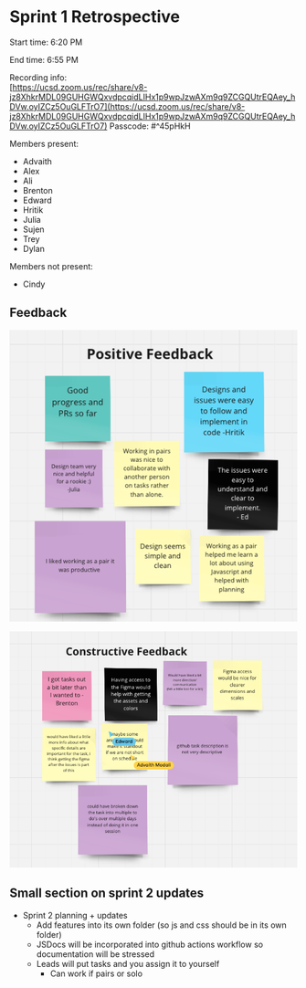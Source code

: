 # Sprint 1 Retrospective


Start time: 6:20 PM

End time: 6:55 PM

Recording info:  
[https://ucsd.zoom.us/rec/share/v8-jz8XhkrMDL09GUHGWQxvdpcqidLIHx1p9wpJzwAXm9q9ZCGQUtrEQAey_hDVw.oyIZCz5OuGLFTrO7](https://ucsd.zoom.us/rec/share/v8-jz8XhkrMDL09GUHGWQxvdpcqidLIHx1p9wpJzwAXm9q9ZCGQUtrEQAey_hDVw.oyIZCz5OuGLFTrO7)
Passcode: #^45pHkH 

Members present: 
- Advaith
- Alex
- Ali
- Brenton
- Edward
- Hritik
- Julia
- Sujen
- Trey
- Dylan

Members not present:
- Cindy

## Feedback

![positive feedback](screenshots/proj-sprint-1/pfeedback.png)

![constructive criticism](screenshots/proj-sprint-1/cfeedback.png)

## Small section on sprint 2 updates
- Sprint 2 planning + updates
  - Add features into its own folder (so js and css should be in its own folder)
  - JSDocs will be incorporated into github actions workflow so documentation will be stressed 
  - Leads will put tasks and you assign it to yourself
    - Can work if pairs or solo
